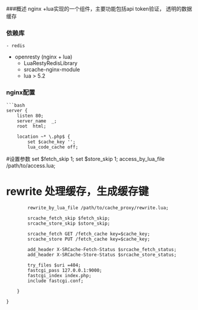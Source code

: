 ###概述
nginx +lua实现的一个组件，主要功能包括api token验证， 透明的数据缓存

### 依赖库
	- redis 
- openresty (nginx + lua)
	- LuaRestyRedisLibrary
	- srcache-nginx-module
	- lua > 5.2

### nginx配置
	```bash
	server {
		listen 80;
		server_name  _;
		root  html;

		location ~* \.php$ {
			set $cache_key '';
			lua_code_cache off;
#设置参数
			set $fetch_skip 1;
			set $store_skip 1;
			access_by_lua_file /path/to/access.lua;
# rewrite  处理缓存，生成缓存键
			rewrite_by_lua_file /path/to/cache_proxy/rewrite.lua;

			srcache_fetch_skip $fetch_skip;
			srcache_store_skip $store_skip;

			srcache_fetch GET /fetch_cache key=$cache_key;
			srcache_store PUT /fetch_cache key=$cache_key;

			add_header X-SRCache-Fetch-Status $srcache_fetch_status;
			add_header X-SRCache-Store-Status $srcache_store_status;

			try_files $uri =404;
			fastcgi_pass 127.0.0.1:9000;
			fastcgi_index index.php;
			include fastcgi.conf; 

		}

	}
```
